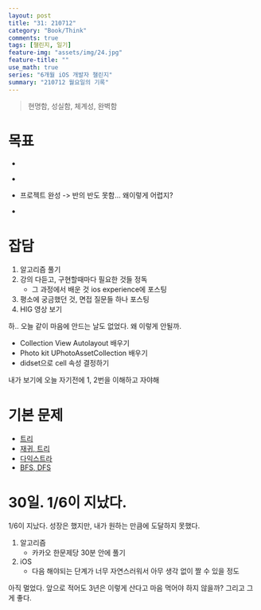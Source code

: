 ```yaml
---
layout: post
title: "31: 210712"
category: "Book/Think"
comments: true
tags: [챌린지, 일기]
feature-img: "assets/img/24.jpg"
feature-title: ""
use_math: true
series: "6개월 iOS 개발자 챌린지"
summary: "210712 월요일의 기록"
---
```


> 현명함, 성실함, 체계성, 완벽함



# 목표

* ~~~약먹기~~~
* ~~~차타고 가면서 스탠포드 강의~~~ -> 코드까지 쳐보기
* 프로젝트 완성 -> 반의 반도 못함... 왜이렇게 어렵지?
* ~~~1일 1커밋~~~


# 잡담

1. 알고리즘 풀기
2. 강의 다듣고, 구현할때마다 필요한 것들 정독
   * 그 과정에서 배운 것 ios experience에 포스팅
3. 평소에 궁금했던 것, 면접 질문들 하나 포스팅
4. HIG 영상 보기

하.. 오늘 같이 마음에 안드는 날도 없었다. 왜 이렇게 안될까. 

* Collection View Autolayout 배우기
* Photo kit UPhotoAssetCollection 배우기
* didset으로 cell 속성 결정하기

내가 보기에 오늘 자기전에 1, 2번을 이해하고 자야해


# 기본 문제

* [트리](https://programmers.co.kr/learn/courses/30/lessons/42892)
* [재귀, 트리](https://www.acmicpc.net/workbook/view/2462)
* [다익스트라](https://www.acmicpc.net/workbook/view/3211)
* [BFS, DFS](https://www.acmicpc.net/workbook/view/1833)



# 30일. 1/6이 지났다.

1/6이 지났다. 성장은 했지만, 내가 원하는 만큼에 도달하지 못했다. 

1. 알고리즘
   * 카카오 한문제당 30분 안에 풀기
2. iOS
   * 다음 해야되는 단계가 너무 자연스러워서 아무 생각 없이 짤 수 있을 정도

아직 멀었다. 앞으로 적어도 3년은 이렇게 산다고 마음 먹어야 하지 않을까? 그리고 그게 좋다.
